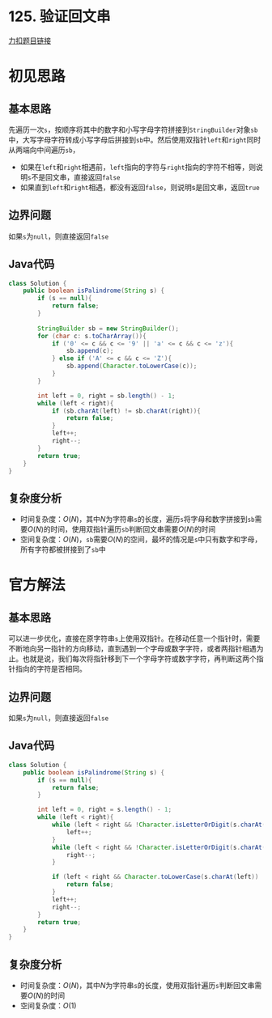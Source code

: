 # 125. 验证回文串

[力扣题目链接](https://leetcode-cn.com/problems/valid-palindrome/)


# 初见思路

## 基本思路

先遍历一次`s`，按顺序将其中的数字和小写字母字符拼接到`StringBuilder`对象`sb`中，大写字母字符转成小写字母后拼接到`sb`中。然后使用双指针`left`和`right`同时从两端向中间遍历`sb`，

- 如果在`left`和`right`相遇前，`left`指向的字符与`right`指向的字符不相等，则说明`s`不是回文串，直接返回`false`
- 如果直到`left`和`right`相遇，都没有返回`false`，则说明s是回文串，返回`true`	

## 边界问题
如果`s`为`null`，则直接返回`false`

## Java代码
```java
class Solution {
    public boolean isPalindrome(String s) {
        if (s == null){
            return false;
        }
        
        StringBuilder sb = new StringBuilder();
        for (char c: s.toCharArray()){
            if ('0' <= c && c <= '9' || 'a' <= c && c <= 'z'){
                sb.append(c);
            } else if ('A' <= c && c <= 'Z'){
                sb.append(Character.toLowerCase(c));
            }
        }

        int left = 0, right = sb.length() - 1;
        while (left < right){
            if (sb.charAt(left) != sb.charAt(right)){
                return false;
            }
            left++;
            right--;
        }
        return true;
    }
}
```

## 复杂度分析
- 时间复杂度：$O(N)$，其中$N$为字符串`s`的长度，遍历`s`将字母和数字拼接到`sb`需要$O(N)$的时间，使用双指针遍历`sb`判断回文串需要$O(N)$的时间
- 空间复杂度：$O(N)$，`sb`需要$O(N)$的空间，最坏的情况是`s`中只有数字和字母，所有字符都被拼接到了`sb`中

# 官方解法

## 基本思路
可以进一步优化，直接在原字符串`s`上使用双指针。在移动任意一个指针时，需要不断地向另一指针的方向移动，直到遇到一个字母或数字字符，或者两指针相遇为止。也就是说，我们每次将指针移到下一个字母字符或数字字符，再判断这两个指针指向的字符是否相同。

## 边界问题
如果`s`为`null`，则直接返回`false`

## Java代码
```java
class Solution {
    public boolean isPalindrome(String s) {
        if (s == null){
            return false;
        }

        int left = 0, right = s.length() - 1;
        while (left < right){
            while (left < right && !Character.isLetterOrDigit(s.charAt(left))){
                left++;
            }
            while (left < right && !Character.isLetterOrDigit(s.charAt(right))){
                right--;
            }

            if (left < right && Character.toLowerCase(s.charAt(left)) != Character.toLowerCase(s.charAt(right))){
                return false;
            }
            left++;
            right--;
        }
        return true;
    }
}
```

## 复杂度分析
- 时间复杂度：$O(N)$，其中$N$为字符串`s`的长度，使用双指针遍历`s`判断回文串需要$O(N)$的时间
- 空间复杂度：$O(1)$